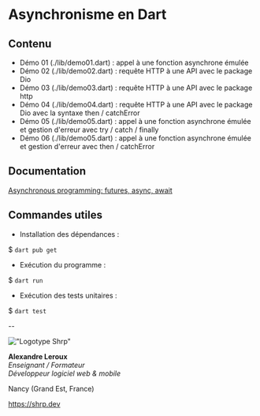 # Asynchronisme en Dart

## Contenu

- Démo 01 (./lib/demo01.dart) : appel à une fonction asynchrone émulée
- Démo 02 (./lib/demo02.dart) : requête HTTP à une API avec le package Dio
- Démo 03 (./lib/demo03.dart) : requête HTTP à une API avec le package http
- Démo 04 (./lib/demo04.dart) : requête HTTP à une API avec le package Dio avec la syntaxe then / catchError
- Démo 05 (./lib/demo05.dart) : appel à une fonction asynchrone émulée et gestion d'erreur avec try / catch / finally
- Démo 06 (./lib/demo05.dart) : appel à une fonction asynchrone émulée et gestion d'erreur avec then / catchError

## Documentation

[Asynchronous programming: futures, async, await](https://dart.dev/libraries/async/async-await)

## Commandes utiles

- Installation des dépendances :

$ `dart pub get`

- Exécution du programme :

$ `dart run`

- Exécution des tests unitaires :

$ `dart test`

--

!["Logotype Shrp"](https://sherpa.one/images/sherpa-logotype.png)

__Alexandre Leroux__  
_Enseignant / Formateur_  
_Développeur logiciel web & mobile_

Nancy (Grand Est, France)

<https://shrp.dev>
